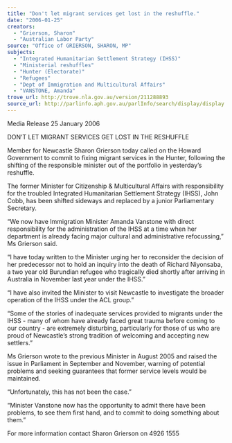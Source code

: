 ```yaml
---
title: "Don't let migrant services get lost in the reshuffle."
date: "2006-01-25"
creators:
  - "Grierson, Sharon"
  - "Australian Labor Party"
source: "Office of GRIERSON, SHARON, MP"
subjects:
  - "Integrated Humanitarian Settlement Strategy (IHSS)"
  - "Ministerial reshuffles"
  - "Hunter (Electorate)"
  - "Refugees"
  - "Dept of Immigration and Multicultural Affairs"
  - "VANSTONE, Amanda"
trove_url: http://trove.nla.gov.au/version/211288893
source_url: http://parlinfo.aph.gov.au/parlInfo/search/display/display.w3p;query=Id%3A%22media/pressrel/ASLI6%22
---
```


 

 

 Media Release  25 January 2006   

 DON’T LET MIGRANT SERVICES GET LOST IN THE RESHUFFLE   

 Member for Newcastle Sharon Grierson today called on the Howard Government to commit to  fixing migrant services in the Hunter, following the shifting of the responsible minister out of  the portfolio in yesterday’s reshuffle.   

 The former Minister for Citizenship & Multicultural Affairs with responsibility for the troubled  Integrated Humanitarian Settlement Strategy (IHSS), John Cobb, has been shifted sideways  and replaced by a junior Parliamentary Secretary. 

 

 “We now have Immigration Minister Amanda Vanstone with direct responsibility for the  administration of the IHSS at a time when her department is already facing major cultural and  administrative refocussing,” Ms Grierson said.   

 “I have today written to the Minister urging her to reconsider the decision of her predecessor  not to hold an inquiry into the death of Richard Niyonsaba, a two year old Burundian refugee  who tragically died shortly after arriving in Australia in November last year under the IHSS.” 

 

 “I have also invited the Minister to visit Newcastle to investigate the broader operation of the  IHSS under the ACL group.”   

 “Some of the stories of inadequate services provided to migrants under the IHSS - many of  whom have already faced great trauma before coming to our country - are extremely  disturbing, particularly for those of us who are proud of Newcastle’s strong tradition of  welcoming and accepting new settlers.” 

 

 Ms Grierson wrote to the previous Minister in August 2005 and raised the issue in Parliament in  September and November, warning of potential problems and seeking guarantees that former  service levels would be maintained.   

 “Unfortunately, this has not been the case.”   

 “Minister Vanstone now has the opportunity to admit there have been problems, to see them  first hand, and to commit to doing something about them.”   

 For more information contact Sharon Grierson on 4926 1555 

